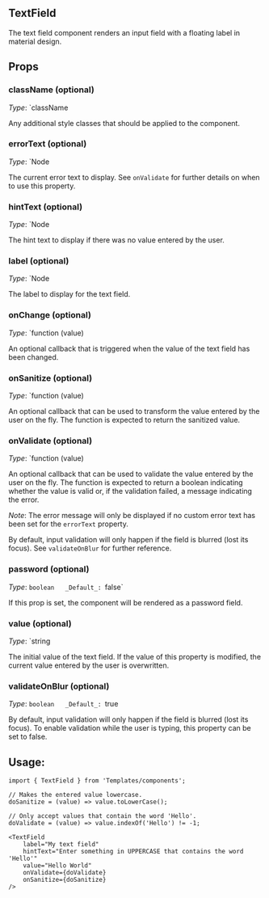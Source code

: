 TextField
---
The text field component renders an input field with a 
floating label in material design.

## Props

### className (optional)

_Type_: `className  

Any additional style classes that should be applied to the component.

### errorText (optional)

_Type_: `Node  

The current error text to display. See `onValidate` for further details
on when to use this property. 

### hintText (optional)

_Type_: `Node  

The hint text to display if there was no value entered by the user.

### label (optional)

_Type_: `Node  

The label to display for the text field.

### onChange (optional)

_Type_: `function (value)  

An optional callback that is triggered when the value of the text field
has been changed.

### onSanitize (optional)

_Type_: `function (value)  

An optional callback that can be used to transform the value entered by the
user on the fly. The function is expected to return the sanitized value.

### onValidate (optional)

_Type_: `function (value)  

An optional callback that can be used to validate the value entered by the
user on the fly. The function is expected to return a boolean indicating
whether the value is valid or, if the validation failed, a message indicating
the error. 

*Note*: The error message will only be displayed if no custom error text
has been set for the `errorText` property.

By default, input validation will only happen if the field is blurred
(lost its focus). See `validateOnBlur` for further reference.

### password (optional)

_Type_: `boolean  
_Default_: `false`

If this prop is set, the component will be rendered as a password field.

### value (optional)

_Type_: `string  

The initial value of the text field. If the value of this property is modified,
the current value entered by the user is overwritten.

### validateOnBlur (optional)

_Type_: `boolean  
_Default_: `true  

By default, input validation will only happen if the field is blurred
(lost its focus). To enable validation while the user is typing, this property
can be set to false.

## Usage:

```markup
import { TextField } from 'Templates/components';

// Makes the entered value lowercase.
doSanitize = (value) => value.toLowerCase();

// Only accept values that contain the word 'Hello'.
doValidate = (value) => value.indexOf('Hello') != -1;

<TextField
    label="My text field"
    hintText="Enter something in UPPERCASE that contains the word 'Hello'"
    value="Hello World"
    onValidate={doValidate}
    onSanitize={doSanitize}
/>
```


